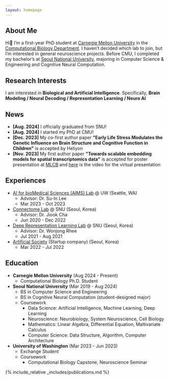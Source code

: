 ```yaml
---
layout: homepage
---
```


## About Me
Hi👋 I’m a first-year PhD student at [Carnegie Mellon University](https://www.cmu.edu/) in the [Computational Biology Department](https://cbd.cmu.edu/). I haven’t decided which lab to join, but I’m interested in general neuroscience projects. Before CMU, I completed my bachelor’s at [Seoul National University](https://en.snu.ac.kr/), majoring in Computer Science & Engineering and Cognitive Neural Computation.

## Research Interests
I am interested in **Biological and Artificial Intelligence**.
Specifically, **Brain Modeling / Neural Decoding / Representation Learning / Neuro AI**

## News
- **[Aug. 2024]** I officially graduated from SNU!
- **[Aug. 2024]** I started my PhD at CMU!
- **[Dec. 2023]** My co-first author paper **"Early Life Stress Modulates the Genetic Influence on Brain Structure and Cognitive Function in Children"** is accepted by Heliyon
- **[Nov. 2023]** My first author paper **"Towards scalable embedding models for spatial transcriptomics data"** is accepted for poster presentation at [MLCB](https://mlcb.github.io/) and [here](https://www.youtube.com/watch?v=V9_M-BRcflc) is the video for the virtual presentation

## Experiences
- [AI for bioMedical Sciences (AIMS) Lab](https://suinlee.cs.washington.edu/home) @ UW (Seattle, WA)
  - Advisor: Dr. Su-In Lee
  - Mar 2023 - Oct 2023
- [Connectome Lab](https://sites.google.com/connectomelab.net/snu/) @ SNU (Seoul, Korea)
  - Advisor: Dr. Jiook Cha
  - Jun 2020 - Dec 2022
- [Deep Representation Learning Lab](https://drl.snu.ac.kr/) @ SNU  (Seoul, Korea)
  - Advisor: Dr. Wonjong Rhee
  - Jul 2021 - Aug 2021
- [Artificial Society](https://www.artificial.sc/) (Startup company) (Seoul, Korea)
  - Mar 2022 - Jul 2022


## Education
- **Carnegie Mellon University** (Aug 2024 - Present)
  - Computational Biology Ph.D. Student
- **Seoul National University** (Mar 2019 - Aug 2024)
  - BS in Computer Science and Engineering
  - BS in Cognitive Neural Computation (student-designed major)
  - Coursework
    - Data Science: Artificial Intelligence, Machine Learning, Deep Learning
    - Neuroscience: Neurobiology, System Neuroscience, Cell Biology
    - Mathematics: Linear Algebra, Differential Equation, Maltivariate Calculus
    - Computer Science: Data Structure, Algorithm, Computer Architecture
- **University of Washington** (Mar 2023 - Jun 2023)
  - Exchange Student
  - Coursework
    - Computational Biology Capstone, Neuroscience Seminar

{% include_relative _includes/publications.md %}
